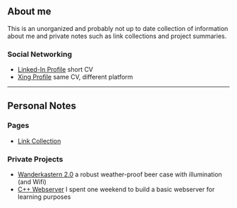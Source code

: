## About me

This is an unorganized and probably not up to date collection of information about me and private notes such as link collections and project summaries. 

### Social Networking

* [Linked-In Profile](https://www.linkedin.com/in/marcel-kost/) short CV
* [Xing Profile](https://www.xing.com/profile/Marcel_Kost2/) same CV, different platform

---

## Personal Notes

### Pages

* [Link Collection](/link_collection)

### Private Projects

* [Wanderkastern 2.0](https://hackaday.io/project/27007-wanderkastern-20) a robust weather-proof beer case with illumination (and Wifi)
* [C++ Webserver](https://github.com/tcm-marcel/webserver) I spent one weekend to build a basic webserver for learning purposes
